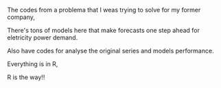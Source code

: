 The codes from a problema that I weas trying to solve for my former company,

There's tons of models here that make forecasts one step ahead for eletricity power demand.

Also have codes for analyse the original series and models performance.

Everything is in R,

R is the way!!
